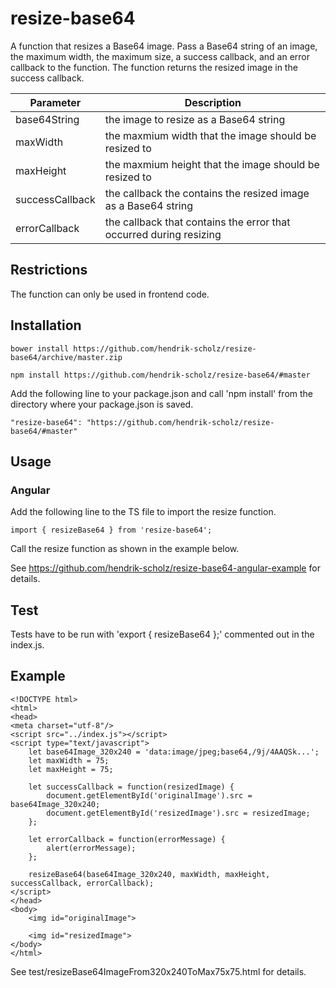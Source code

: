 # resize-base64

A function that resizes a Base64 image. Pass a Base64 string of an image, the maximum width, the maximum size, a success callback, and an error callback to the function. The function returns the resized image in the success callback.

| Parameter | Description |
| ------ | ----------- |
| base64String | the image to resize as a Base64 string |
| maxWidth | the maxmium width that the image should be resized to |
| maxHeight | the maxmium height that the image should be resized to |
| successCallback | the callback the contains the resized image as a Base64 string |
| errorCallback | the callback that contains the error that occurred during resizing |


## Restrictions

The function can only be used in frontend code. 

## Installation

```
bower install https://github.com/hendrik-scholz/resize-base64/archive/master.zip
```

```
npm install https://github.com/hendrik-scholz/resize-base64/#master
```

Add the following line to your package.json and call 'npm install' from the directory
where your package.json is saved.

```
"resize-base64": "https://github.com/hendrik-scholz/resize-base64/#master"
```

## Usage

### Angular

Add the following line to the TS file to import the resize function.

```
import { resizeBase64 } from 'resize-base64';
```

Call the resize function as shown in the example below.

See https://github.com/hendrik-scholz/resize-base64-angular-example for details.

## Test

Tests have to be run with 'export { resizeBase64 };' commented out in the index.js.

## Example

```
<!DOCTYPE html>
<html>
<head>
<meta charset="utf-8"/>
<script src="../index.js"></script>
<script type="text/javascript">
	let base64Image_320x240 = 'data:image/jpeg;base64,/9j/4AAQSk...';
	let maxWidth = 75;
	let maxHeight = 75;
	
	let successCallback = function(resizedImage) {
		document.getElementById('originalImage').src = base64Image_320x240;
		document.getElementById('resizedImage').src = resizedImage;
	};
	
	let errorCallback = function(errorMessage) {
		alert(errorMessage);
	};
	
	resizeBase64(base64Image_320x240, maxWidth, maxHeight, successCallback, errorCallback);
</script>
</head>
<body>
	<img id="originalImage">

	<img id="resizedImage">
</body>
</html>
```

See test/resizeBase64ImageFrom320x240ToMax75x75.html for details.